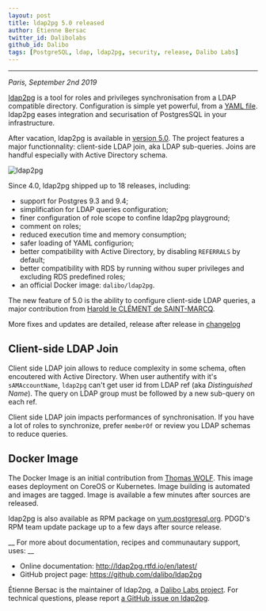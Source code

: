 ```yaml
---
layout: post
title: ldap2pg 5.0 released
author: Étienne Bersac
twitter_id: Dalibolabs
github_id: Dalibo
tags: [PostgreSQL, ldap, ldap2pg, security, release, Dalibo Labs]
---
```


---
*Paris, September 2nd 2019*

[ldap2pg](http://ldap2pg.rtfd.io/en/latest/) is a tool for roles and privileges
synchronisation from a LDAP compatible directory. Configuration is simple yet
powerful, from a [YAML file](http://ldap2pg.rtfd.io/en/latest/config). ldap2pg
eases integration and securisation of PostgresSQL in your infrastructure.

After vacation, ldap2pg is available in [version
5.0](https://ldap2pg.readthedocs.io/en/latest/changelog/#ldap2pg-50). The
project features a major functionnality: client-side LDAP join, aka LDAP
sub-queries. Joins are handful especially with Active Directory schema.

<!--MORE-->

![ldap2pg](https://github.com/dalibo/ldap2pg/raw/master/docs/img/logo-phrase.png)

Since 4.0, ldap2pg shipped up to 18 releases, including:

- support for Postgres 9.3 and 9.4;
- simplification for LDAP queries configuration;
- finer configuration of role scope to confine ldap2pg playground;
- comment on roles;
- reduced execution time and memory consumption;
- safer loading of YAML configurion;
- better compatibility with Active Directory, by disabling `REFERRALS` by default;
- better compatibility with RDS by running withou super privileges and excluding
  RDS predefined roles;
- an official Docker image: `dalibo/ldap2pg`.

The new feature of 5.0 is the ability to configure client-side LDAP queries, a
major contribution from [Harold le CLÉMENT de
SAINT-MARCQ](https://github.com/hlecleme).

More fixes and updates are detailed, release after release in
[changelog](http://ldap2pg.rtfd.io/en/latest/changelog/#ldap2pg-50)


## Client-side LDAP Join

Client side LDAP join allows to reduce complexity in some schema, often
encoutered with Active Directory. When user authentify with it's
`sAMAccountName`, `ldap2pg` can't get user id from LDAP ref (aka *Distinguished
Name*). The query on LDAP group must be followed by a new sub-query on each ref.

Client side LDAP join impacts performances of synchronisation. If you have a lot
of roles to synchronize, prefer `memberOf` or review you LDAP schemas to reduce
queries.


## Docker Image

The Docker Image is an initial contribution from [Thomas
WOLF](https://github.com/Stanislasss). This image eases deployment on CoreOS or
Kubernetes. Image building is automated and images are tagged. Image is
available a few minutes after sources are released.

ldap2pg is also available as RPM package on
[yum.postgresql.org](https://yum.postgresql.org/repopackages.php). PDGD's RPM
team update package up to a few days after source release.


__ For more about documentation, recipes and communautary support, uses: __

* Online documentation: http://ldap2pg.rtfd.io/en/latest/
* GitHub project page: https://github.com/dalibo/ldap2pg

Étienne Bersac is the maintainer of ldap2pg, a [Dalibo Labs
project](https://labs.dalibo.com/). For technical questions, please report [a
GitHub issue on ldap2pg](https://github.com/dalibo/ldap2pg/issues).

